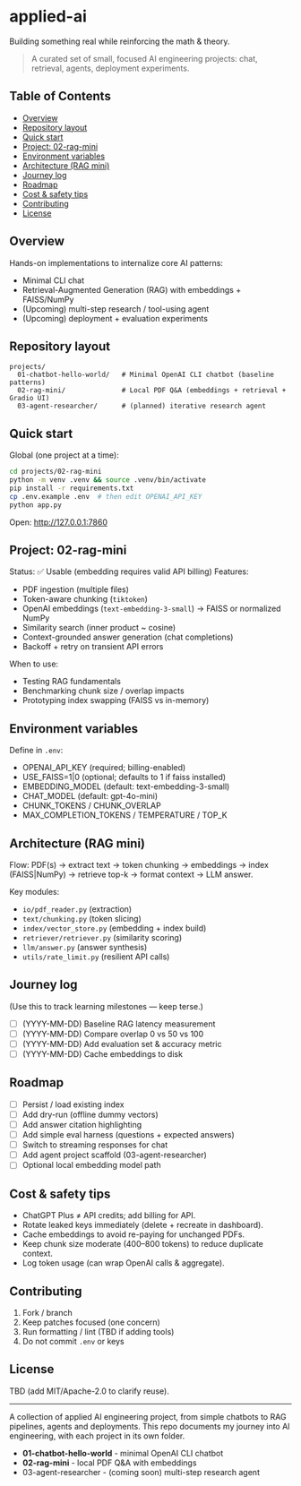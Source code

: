 # applied-ai

Building something real while reinforcing the math & theory.

> A curated set of small, focused AI engineering projects: chat, retrieval, agents, deployment experiments.

## Table of Contents

- [Overview](#overview)
- [Repository layout](#repository-layout)
- [Quick start](#quick-start)
- [Project: 02-rag-mini](#project-02-rag-mini)
- [Environment variables](#environment-variables)
- [Architecture (RAG mini)](#architecture-rag-mini)
- [Journey log](#journey-log)
- [Roadmap](#roadmap)
- [Cost & safety tips](#cost--safety-tips)
- [Contributing](#contributing)
- [License](#license)

## Overview

Hands-on implementations to internalize core AI patterns:

- Minimal CLI chat
- Retrieval-Augmented Generation (RAG) with embeddings + FAISS/NumPy
- (Upcoming) multi-step research / tool-using agent
- (Upcoming) deployment + evaluation experiments

## Repository layout

```
projects/
  01-chatbot-hello-world/   # Minimal OpenAI CLI chatbot (baseline patterns)
  02-rag-mini/              # Local PDF Q&A (embeddings + retrieval + Gradio UI)
  03-agent-researcher/      # (planned) iterative research agent
```

## Quick start

Global (one project at a time):

```bash
cd projects/02-rag-mini
python -m venv .venv && source .venv/bin/activate
pip install -r requirements.txt
cp .env.example .env  # then edit OPENAI_API_KEY
python app.py
```

Open: http://127.0.0.1:7860

## Project: 02-rag-mini

Status: ✅ Usable (embedding requires valid API billing)
Features:

- PDF ingestion (multiple files)
- Token-aware chunking (`tiktoken`)
- OpenAI embeddings (`text-embedding-3-small`) → FAISS or normalized NumPy
- Similarity search (inner product ~ cosine)
- Context-grounded answer generation (chat completions)
- Backoff + retry on transient API errors

When to use:

- Testing RAG fundamentals
- Benchmarking chunk size / overlap impacts
- Prototyping index swapping (FAISS vs in-memory)

## Environment variables

Define in `.env`:

- OPENAI_API_KEY (required; billing-enabled)
- USE_FAISS=1|0 (optional; defaults to 1 if faiss installed)
- EMBEDDING_MODEL (default: text-embedding-3-small)
- CHAT_MODEL (default: gpt-4o-mini)
- CHUNK_TOKENS / CHUNK_OVERLAP
- MAX_COMPLETION_TOKENS / TEMPERATURE / TOP_K

## Architecture (RAG mini)

Flow:
PDF(s) → extract text → token chunking → embeddings → index (FAISS|NumPy) → retrieve top-k → format context → LLM answer.

Key modules:

- `io/pdf_reader.py` (extraction)
- `text/chunking.py` (token slicing)
- `index/vector_store.py` (embedding + index build)
- `retriever/retriever.py` (similarity scoring)
- `llm/answer.py` (answer synthesis)
- `utils/rate_limit.py` (resilient API calls)

## Journey log

(Use this to track learning milestones — keep terse.)

- [ ] (YYYY-MM-DD) Baseline RAG latency measurement
- [ ] (YYYY-MM-DD) Compare overlap 0 vs 50 vs 100
- [ ] (YYYY-MM-DD) Add evaluation set & accuracy metric
- [ ] (YYYY-MM-DD) Cache embeddings to disk

## Roadmap

- [ ] Persist / load existing index
- [ ] Add dry-run (offline dummy vectors)
- [ ] Add answer citation highlighting
- [ ] Add simple eval harness (questions + expected answers)
- [ ] Switch to streaming responses for chat
- [ ] Add agent project scaffold (03-agent-researcher)
- [ ] Optional local embedding model path

## Cost & safety tips

- ChatGPT Plus ≠ API credits; add billing for API.
- Rotate leaked keys immediately (delete + recreate in dashboard).
- Cache embeddings to avoid re-paying for unchanged PDFs.
- Keep chunk size moderate (400–800 tokens) to reduce duplicate context.
- Log token usage (can wrap OpenAI calls & aggregate).

## Contributing

1. Fork / branch
2. Keep patches focused (one concern)
3. Run formatting / lint (TBD if adding tools)
4. Do not commit `.env` or keys

## License

TBD (add MIT/Apache-2.0 to clarify reuse).

---

A collection of applied AI engineering project, from simple chatbots to RAG pipelines, agents and deployments.
This repo documents my journey into AI engineering, with each project in its own folder.

- **01-chatbot-hello-world** - minimal OpenAI CLI chatbot
- **02-rag-mini** - local PDF Q&A with embeddings
- 03-agent-researcher - (coming soon) multi-step research agent
